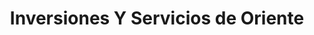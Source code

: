---
title: "Inversiones Y Servicios de Oriente"
url: /san-miguel/inversiones-y-servicios-de-oriente/
shop: Autowerkstatt
---
